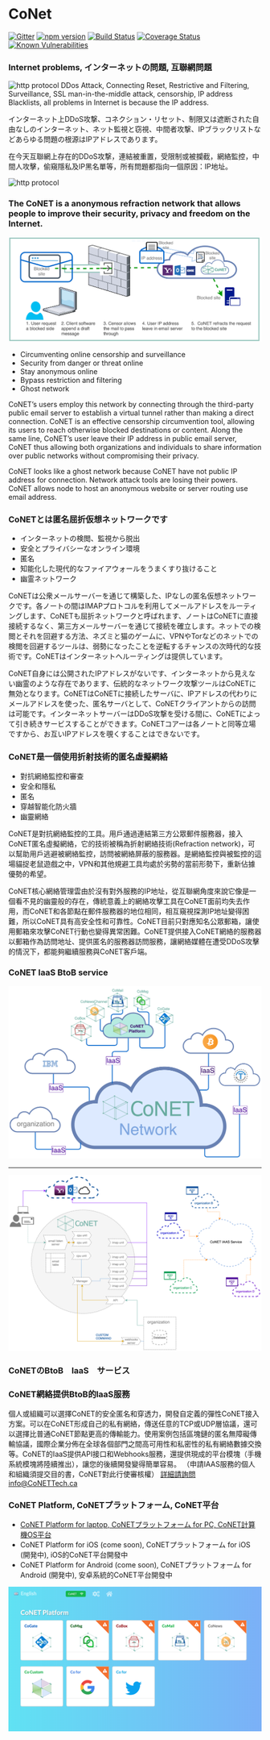 # CoNet
[![Gitter](https://img.shields.io/badge/chat-on%20gitter-blue.svg)](https://gitter.im/QTGate/Lobby)
[![npm version](https://badge.fury.io/js/conet.svg)](https://badge.fury.io/js/conet)
[![Build Status](https://travis-ci.org/QTGate/CoNET.svg?branch=master)](https://travis-ci.org/QTGate/CoNET)
[![Coverage Status](https://coveralls.io/repos/github/QTGate/CoNET/badge.svg?branch=master)](https://coveralls.io/github/QTGate/CoNET?branch=master)
[![Known Vulnerabilities](https://snyk.io/test/github/qtgate/conet/badge.svg?targetFile=package.json)](https://snyk.io/test/github/qtgate/conet?targetFile=package.json)

### Internet problems, インターネットの問題, 互聯網問題
![http protocol](/resources/ip_address.png?raw=true)
DDos Attack, Connecting Reset, Restrictive and Filtering, Surveillance, SSL man-in-the-middle attack, censorship, IP address Blacklists, all problems in Internet is because the IP address.

インターネット上DDoS攻撃、コネクション・リセット、制限又は遮断された自由なしのインターネット、ネット監視と窃視、中間者攻撃、IPブラックリストなどあらゆる問題の根源はIPアドレスであります。

在今天互聯網上存在的DDoS攻撃，連結被重置，受限制或被攔截，網絡監控，中間人攻擊，偷窺隱私及IP黑名單等，所有問題都指向一個原因：IP地址。

![http protocol](/resources/conet.png?raw=true)

### The CoNET is a anonymous refraction network that allows people to improve their security, privacy and freedom on the Internet.
![http protocol](/resources/CoNET_refraction1.png?raw=true)
- Circumventing online censorship and surveillance
- Security from danger or threat online
- Stay anonymous online
- Bypass restriction and filtering
- Ghost network


CoNET’s users employ this network by connecting through the third-party public email server to establish a virtual tunnel rather than making a direct connection. CoNET is an effective censorship circumvention tool, allowing its users to reach otherwise blocked destinations or content. Along the same line, CoNET’s user leave their IP address in public email server, CoNET thus allowing both organizations and individuals to share information over public networks without compromising their privacy.

CoNET looks like a ghost network because CoNET have not public IP address for connection. Network attack tools are losing their powers. CoNET allows node to host an anonymous website or server routing use email address.
### CoNETとは匿名屈折仮想ネットワークです
- インターネットの検閲、監視から脱出
- 安全とプライバシーなオンライン環境
- 匿名
- 知能化した現代的なファイアウォールをうまくすり抜けること
- 幽霊ネットワーク

CoNETは公衆メールサーバーを通じて構築した、IPなしの匿名仮想ネットワークです。各ノートの間はIMAPプロトコルを利用してメールアドレスをルーティングします、CoNETも屈折ネットワークと呼ばれます、ノートはCoNETに直接接続するなく、第三方メールサーバーを通じて接続を確立します。ネットでの検閲とそれを回避する方法、ネズミと猫のゲームに、VPNやTorなどのネットでの検閲を回避するツールは、弱勢になったことを逆転するチャンスの次時代的な技術です。CoNETはインターネットへルーティングは提供しています。

CoNET自身には公開されたIPアドレスがないです、インターネットから見えない幽霊のような存在であります、伝統的なネットワーク攻撃ツールはCoNETに無効となります。CoNETはCoNETに接続したサーバに、IPアドレスの代わりにメールアドレスを使った、匿名サーバとして、CoNETクライアントからの訪問は可能です。インターネットサーバーはDDoS攻撃を受ける間に、CoNETによって引き続きサービスすることができます。CoNETコアーは各ノートと同等立場ですから、お互いIPアドレスを覗くすることはできないです。

### CoNET是一個使用折射技術的匿名虛擬網絡
- 對抗網絡監控和審查
- 安全和隱私
- 匿名
- 穿越智能化防火牆
- 幽靈網絡

CoNET是對抗網絡監控的工具。用戶通過連結第三方公眾郵件服務器，接入CoNET匿名虛擬網絡，它的技術被稱為折射網絡技術(Refraction network)，可以幫助用戶逃避被網絡監控，訪問被網絡屏蔽的服務器。是網絡監控與被監控的這場貓捉老鼠遊戲之中，VPN和其他規避工具均處於劣勢的當前形勢下，重新佔據優勢的希望。

CoNET核心網絡管理雲由於沒有對外服務的IP地址，從互聯網角度來說它像是一個看不見的幽靈般的存在，傳統意義上的網絡攻擊工具在CoNET面前均失去作用，而CoNET和各節點在郵件服務器的地位相同，相互窺視探測IP地址變得困難，所以CoNET具有高安全性和可靠性。CoNET目前只對應知名公眾郵箱，讓使用郵箱來攻擊CoNET行動也變得異常困難。CoNET提供接入CoNET網絡的服務器以郵箱作為訪問地址、提供匿名的服務器訪問服務，讓網絡媒體在遭受DDoS攻擊的情況下，都能夠繼續服務與CoNET客戶端。
### CoNET IaaS BtoB service
![http protocol](/resources/coNETIaas1.png?raw=true)
***
![http protocol](/resources/iaas1.png?raw=true)
### CoNETのBtoB　IaaS　サービス

### CoNET網絡提供BtoB的IaaS服務
個人或組織可以選擇CoNET的安全匿名和穿透力，開發自定義的彈性CoNET接入方案。可以在CoNET形成自己的私有網絡，傳送任意的TCP或UDP層協議，還可以選擇比普通CoNET節點更高的傳輸能力。使用案例包括區塊鏈的匿名無障礙傳輸協議，國際企業分佈在全球各個部門之間高可用性和私密性的私有網絡數據交換等。CoNET的IaaS提供API接口和Webhooks服務，還提供現成的平台模塊（手機系統模塊將陸續推出），讓您的後續開發變得簡單容易。
（申請IAAS服務的個人和組織須提交目的書，CoNET對此行使審核權）
詳細請詢問info@CoNETTech.ca
### CoNET Platform, CoNETプラットフォーム, CoNET平台
- [CoNET Platform for laptop, CoNETプラットフォーム for PC, CoNET計算機OS平台](https://github.com/QTGate/QTGate-Desktop-Client)
- CoNET Platform for iOS (come soon), CoNETプラットフォーム for iOS (開発中), iOS的CoNET平台開發中
- CoNET Platform for Android (come soon), CoNETプラットフォーム for Android (開発中), 安卓系統的CoNET平台開發中

![http protocol](/resources/CoPlatform1.png?raw=true)
